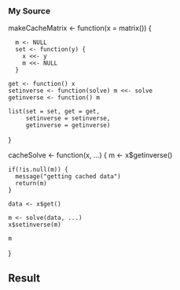 ### My Source


<!-- -->
  makeCacheMatrix <- function(x = matrix()) {
  
      m <- NULL
      set <- function(y) {
        x <<- y
        m <<- NULL
      }
    
    get <- function() x
    setinverse <- function(solve) m <<- solve
    getinverse <- function() m
  
    list(set = set, get = get,
         setinverse = setinverse,
         getinverse = getinverse)
  }
    
  cacheSolve <- function(x, ...) {
    m <- x$getinverse()
    
    if(!is.null(m)) {
      message("getting cached data")
      return(m)
    }
    
    data <- x$get()
    
    m <- solve(data, ...)
    x$setinverse(m)
    
    m
  }

## Result

